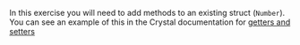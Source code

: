 In this exercise you will need to add methods to an existing struct (`Number`).
You can see an example of this in the Crystal documentation for [getters and setters][getters-and-setters]

[getters-and-setters]: https://crystal-lang.org/reference/1.9/syntax_and_semantics/methods_and_instance_variables.html#getters-and-setters

